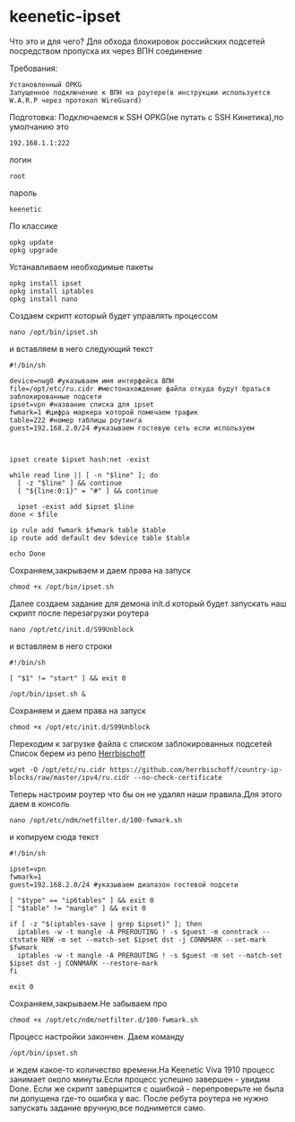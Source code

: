 # keenetic-ipset

Что это и для чего? Для обхода блокировок российских подсетей посредством пропуска их через ВПН соединение

Требования:
```
Установленный OPKG
Запущенное подключение к ВПН на роутере(в инструкции используется W.A.R.P через протокол WireGuard)
```


Подготовка:
Подключаемся к SSH OPKG(не путать с SSH Кинетика),по умолчанию это 
```
192.168.1.1:222
```
логин
```
root
```
пароль
```
keenetic
```
По классике
```
opkg update
opkg upgrade
```

Устанавливаем необходимые пакеты
```
opkg install ipset 
opkg install iptables
opkg install nano
```


Создаем скрипт который будет управлять процессом
```
nano /opt/bin/ipset.sh
```
и вставляем в него следующий текст

```
#!/bin/sh

device=nwg0 #указываем имя интерфейса ВПН
file=/opt/etc/ru.cidr #местонахождение файла откуда будут браться заблокированные подсети
ipset=vpn #название списка для ipset
fwmark=1 #цифра маркера которой помечаем трафик
table=222 #номер таблицы роутинга
guest=192.168.2.0/24 #указываем гостевую сеть если используем



ipset create $ipset hash:net -exist

while read line || [ -n "$line" ]; do
  [ -z "$line" ] && continue
  [ "${line:0:1}" = "#" ] && continue

  ipset -exist add $ipset $line
done < $file

ip rule add fwmark $fwmark table $table
ip route add default dev $device table $table

echo Done
```
Сохраняем,закрываем и даем права на запуск

```
chmod +x /opt/bin/ipset.sh
```

Далее создаем задание для демона init.d который будет запускать наш скрипт после перезагрузки роутера

```
nano /opt/etc/init.d/S99Unblock
```
и вставляем в него строки

```
#!/bin/sh

[ "$1" != "start" ] && exit 0

/opt/bin/ipset.sh &
```

Сохраняем и даем права на запуск

```
chmod +x /opt/etc/init.d/S99Unblock
```

Переходим к загрузке файла с списком заблокированных подсетей
Список берем из репо [Herrbischoff](https://github.com/herrbischoff/country-ip-blocks)

```
wget -O /opt/etc/ru.cidr https://github.com/herrbischoff/country-ip-blocks/raw/master/ipv4/ru.cidr --no-check-certificate  
```

Теперь настроим роутер что бы он не удалял наши правила.Для этого даем в консоль 

```
nano /opt/etc/ndm/netfilter.d/100-fwmark.sh
```
и копируем сюда текст

```
#!/bin/sh

ipset=vpn
fwmark=1
guest=192.168.2.0/24 #указываем диапазон гостевой подсети

[ "$type" == "ip6tables" ] && exit 0
[ "$table" != "mangle" ] && exit 0

if [ -z "$(iptables-save | grep $ipset)" ]; then
  iptables -w -t mangle -A PREROUTING ! -s $guest -m conntrack --ctstate NEW -m set --match-set $ipset dst -j CONNMARK --set-mark $fwmark
  iptables -w -t mangle -A PREROUTING ! -s $guest -m set --match-set $ipset dst -j CONNMARK --restore-mark
fi

exit 0
```
Сохраняем,закрываем.Не забываем про 

```
chmod +x /opt/etc/ndm/netfilter.d/100-fwmark.sh
```

Процесс настройки закончен.
Даем команду 
```
/opt/bin/ipset.sh
```
и ждем какое-то количество времени.На Keenetic Viva 1910 процесс занимает около минуты.Если процесс успешно завершен - увидим Done.
Если же скрипт завершится с ошибкой - перепроверьте не была ли допущена где-то ошибка у вас.
После ребута роутера не нужно запускать задание вручную,все поднимется само.


